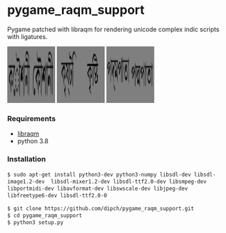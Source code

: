 # pygame_raqm_support

Pygame patched with libraqm for rendering unicode complex indic scripts with ligatures.



<img src="pygame-1.9.3/examples/aa.png" width="55" height="130"><img src="pygame-1.9.3/examples/ab.png" width="55" height="130">
<img src="pygame-1.9.3/examples/ba.png" width="55" height="130"><img src="pygame-1.9.3/examples/bb.png" width="55" height="130">
<img src="pygame-1.9.3/examples/ca.png" width="55" height="130"><img src="pygame-1.9.3/examples/cc.png" width="55" height="130">


### Requirements

* [libraqm](https://github.com/HOST-Oman/libraqm)
* python 3.8

### Installation

```
$ sudo apt-get install python3-dev python3-numpy libsdl-dev libsdl-image1.2-dev  libsdl-mixer1.2-dev libsdl-ttf2.0-dev libsmpeg-dev libportmidi-dev libavformat-dev libswscale-dev libjpeg-dev libfreetype6-dev libsdl-ttf2.0-0
```

```
$ git clone https://github.com/dipch/pygame_raqm_support.git
$ cd pygame_raqm_support
$ python3 setup.py
```
